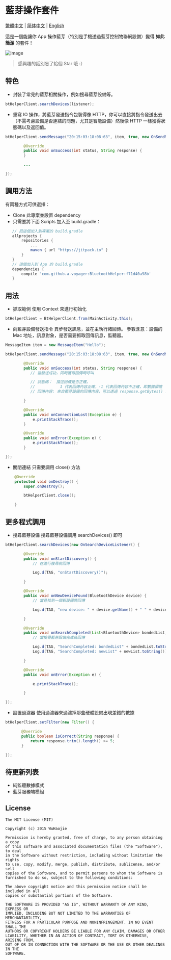 # 藍芽操作套件

[繁體中文](https://github.com/a-voyager/BluetoothHelper/blob/master/README_zh-tw.md) | [简体中文](https://github.com/a-voyager/BluetoothHelper/blob/master/README_zh.md) | [English](https://github.com/a-voyager/BluetoothHelper/blob/master/README.md)

這是一個能讓你 App 操作藍芽（特別是手機透過藍芽控制物聯網設備）變得 **如此簡潔** 的套件！

![image](https://github.com/a-voyager/BluetoothHelper/raw/master/imgs/ble_icon.png)

> 感興趣的話別忘了給個 Star 哦 :）

## 特色
 - 封裝了常見的藍芽相關操作，例如搜尋藍芽設備等。

  ```java
  btHelperClient.searchDevices(listener);
  ```
 - 重寫 IO 操作，將藍芽發送指令包裝得像 HTTP，你可以直接將指令發送出去（不需考慮設備是否連結的問題，尤其是智能設備）然後像 HTTP 一樣獲得狀態碼以及返回值。

  ```java
  btHelperClient.sendMessage("20:15:03:18:08:63", item, true, new OnSendMessageListener() {

          @Override
          public void onSuccess(int status, String response) {
          }

          ...

  });
  ```

## 調用方法
有兩種方式可供選擇：

 - Clone 此專案並設置 dependency
 - 只需要將下面 Scripts 加入至 build.gradle：

 ```groovy
    // 把這個加入到專案的 build.gradle
 	allprojects {
 		repositories {
 			...
 			maven { url "https://jitpack.io" }
 		}
 	}
 	// 這個加入到 App 的 build.gradle
	dependencies {
	    compile 'com.github.a-voyager:BluetoothHelper:f71d40a98b'
	}
 ```

## 用法
 - 抓取範例
 使用 Context 來進行初始化
 ```java
 btHelperClient = BtHelperClient.from(MainActivity.this);
 ```

 - 向藍芽設備發送指令
 異步發送訊息，並在主執行緒回傳。
 參數含意：設備的 Mac 地址，訊息對象，是否需要抓取回傳訊息，監聽器。
 ```java
 MessageItem item = new MessageItem("Hello");

 btHelperClient.sendMessage("20:15:03:18:08:63", item, true, new OnSendMessageListener() {

         @Override
         public void onSuccess(int status, String response) {
            // 當發送成功，同時獲得回傳時呼叫

            // 狀態碼：　描述回傳是否正確。
            //           1 代表回傳內容正確，-1 代表回傳內容不正確，即數據損壞
            // 回傳內容: 來自藍芽設備的回傳内容，可以透過 response.getBytes() 來抓取字節組

         }

         @Override
         public void onConnectionLost(Exception e) {
             e.printStackTrace();
         }

         @Override
         public void onError(Exception e) {
             e.printStackTrace();
         }

 });
 ```

 - 關閉連結
 只需要調用 close() 方法
 ```java
     @Override
     protected void onDestroy() {
         super.onDestroy();

         btHelperClient.close();

     }
 ```


## 更多程式調用
- 搜尋藍芽設備
  搜尋藍芽設備調用 searchDevices() 即可

 ```java
 btHelperClient.searchDevices(new OnSearchDeviceListener() {

         @Override
         public void onStartDiscovery() {
             // 在進行搜尋前回傳

             Log.d(TAG, "onStartDiscovery()");

         }

         @Override
         public void onNewDeviceFound(BluetoothDevice device) {
             // 當尋找到一個新設備時回傳

             Log.d(TAG, "new device: " + device.getName() + " " + device.getAddress());

         }

         @Override
         public void onSearchCompleted(List<BluetoothDevice> bondedList, List<BluetoothDevice> newList) {
             // 當搜尋藍芽設備完成後回傳

             Log.d(TAG, "SearchCompleted: bondedList" + bondedList.toString());
             Log.d(TAG, "SearchCompleted: newList" + newList.toString());

         }

         @Override
         public void onError(Exception e) {

             e.printStackTrace();

         }

 });
 ```

- 設置過濾器
 使用過濾器來過濾掉那些硬體設備出現差錯的數據
 ```java
 btHelperClient.setFilter(new Filter() {

        @Override
        public boolean isCorrect(String response) {
            return response.trim().length() >= 5;
        }

 });
 ```

## 待更新列表
 - 純監聽數據模式
 - 藍芽服務端模組


## License
    The MIT License (MIT)

    Copyright (c) 2015 WuHaojie

    Permission is hereby granted, free of charge, to any person obtaining a copy
    of this software and associated documentation files (the "Software"), to deal
    in the Software without restriction, including without limitation the rights
    to use, copy, modify, merge, publish, distribute, sublicense, and/or sell
    copies of the Software, and to permit persons to whom the Software is
    furnished to do so, subject to the following conditions:

    The above copyright notice and this permission notice shall be included in all
    copies or substantial portions of the Software.

    THE SOFTWARE IS PROVIDED "AS IS", WITHOUT WARRANTY OF ANY KIND, EXPRESS OR
    IMPLIED, INCLUDING BUT NOT LIMITED TO THE WARRANTIES OF MERCHANTABILITY,
    FITNESS FOR A PARTICULAR PURPOSE AND NONINFRINGEMENT. IN NO EVENT SHALL THE
    AUTHORS OR COPYRIGHT HOLDERS BE LIABLE FOR ANY CLAIM, DAMAGES OR OTHER
    LIABILITY, WHETHER IN AN ACTION OF CONTRACT, TORT OR OTHERWISE, ARISING FROM,
    OUT OF OR IN CONNECTION WITH THE SOFTWARE OR THE USE OR OTHER DEALINGS IN THE
    SOFTWARE.


